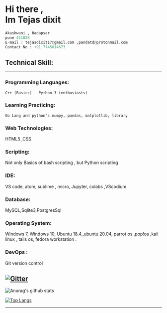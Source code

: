 
# Hi there ,<br> Im Tejas dixit 
```py
Akashwani , Hadapsar
pune 411028
E-mail : tejasdixit17@gmail.com ,pandatd@protonmail.com 
Contact No : +91 7745014673
```



## Technical Skill:
-----
### Programming Languages: 
    C++ (Basics)   Python 3 (enthusiasts)
### Learning Practicing: 
    Go Lang and python's numpy, pandas, matplotlib, library
### Web Technologies:
   HTML5 ,CSS 
### Scripting: 
   Not only Basics of bash scripting , but Python scripting
### IDE: 
   VS code, atom, sublime , micro, Jupyter, colabs ,VScodium.
### Database: 
   MySQL,Sqlite3,PostgresSql
### Operating System:  
   Windows 7, Windows 10, Ubuntu 18.4,,ubuntu 20.04, parrot os ,pop!os ,kali linux , tails os, fedora workstation .
### DevOps : 
   Git version control 
 
[![Gitter](https://badges.gitter.im/python-Enthusist/community.svg)](https://gitter.im/python-Enthusist/community?utm_source=badge&utm_medium=badge&utm_campaign=pr-badge)
-------

![Anurag's github stats](https://github-readme-stats.vercel.app/api?username=pandatd&show_icons=true&theme=radical)
      
[![Top Langs](https://github-readme-stats.vercel.app/api/top-langs/?username=pandatd&layout=compact)](https://github.com/anuraghazra/github-readme-stats)

-----
